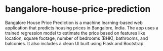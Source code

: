# bangalore-house-price-prediction
Bangalore House Price Prediction is a machine learning-based web application that predicts housing prices in Bangalore, India. The app uses a trained regression model to estimate the price based on features like location, square footage, number of bedrooms (BHK), bathrooms, and balconies. It also includes a clean UI built using Flask and Bootstrap.
